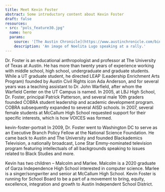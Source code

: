 ```yaml
---
title: Meet Kevin Foster
abstract: Some introductory content about Kevin Foster
draft: false
resources:
- src: "pols_feature30.jpg"
  name: hero
  params:
    source: '[The Austin Chronicle](https://www.austinchronicle.com/binary/26de/pols_feature30.jpg)'
    description: 'An image of Noelita Lugo speaking at a rally.'
---
```


Dr. Foster is an educational anthropologist and professor at The University of Texas at Austin. He has more than twenty years of experience working with middle school, high school, undergraduate and graduate students. While a UT graduate student, he directed LEAP (Leadership Enrichment Arts Program) founded by Austin Civil Rights icon Ada Anderson, and for several years was a teaching assistant to Dr. John Warfield, after whom the Warfield Center on the UT Campus is named. In 2005, at LBJ High School, Dr. Foster, principal Patrick Patterson, and several male 10th graders founded COBRA student leadership and academic development program. COBRA subsequently expanded to several AISD schools. In 2007, several female students at McCallum High School requested support for their specific interests, which is how VOICES was formed.

kevin-foster-portrait
In 2009, Dr. Foster went to Washington DC to serve as an Executive Branch Policy Fellow at the National Science Foundation. He came back to Austin and The University and founded Blackademics Television, a nationally broadcast, Lone Star Emmy-nominated television program featuring intellectuals of all backgrounds speaking to issues related to Black Studies and more.

Kevin has two children – Malcolm and Marlee. Malcolm is a 2020 graduate of Garza Independence High School interested in computer science. Marlee is a singer/songwriter and senior at McCallum High School. Kevin Foster is running for School Board to be a part of a movement to bring, equity, excellence, integration and growth to Austin Independent School District.
